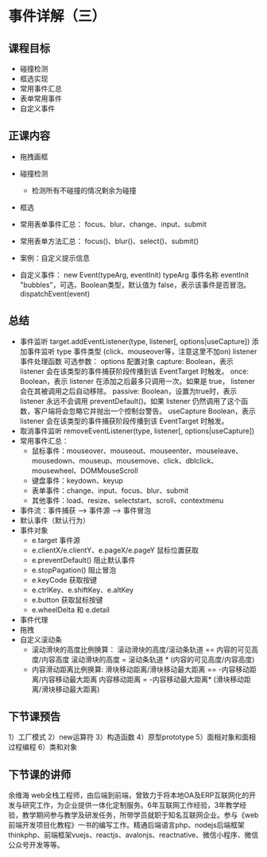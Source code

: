 # 事件详解（三）
## 课程目标
- 碰撞检测
- 框选实现
- 常用事件汇总
- 表单常用事件
- 自定义事件

## 正课内容
- 拖拽画框
- 碰撞检测
    - 检测所有不碰撞的情况剩余为碰撞
- 框选
- 常用表单事件汇总：
    focus、blur、change、input、submit
- 常用表单方法汇总：
    focus()、blur()、select()、submit()
- 案例：自定义提示信息

- 自定义事件：
new Event(typeArg, eventInit)
    typeArg 事件名称
    eventInit
        "bubbles"，可选，Boolean类型，默认值为 false，表示该事件是否冒泡。
dispatchEvent(event)

## 总结
- 事件监听
    target.addEventListener(type, listener[, options|useCapture]) 添加事件监听
    type 事件类型 (click、mouseover等，注意这里不加on)
    listener 事件处理函数
    可选参数：
        options 配置对象
            capture:  Boolean，表示 listener 会在该类型的事件捕获阶段传播到该 EventTarget 时触发。
            once:  Boolean，表示 listener 在添加之后最多只调用一次。如果是 true， listener 会在其被调用之后自动移除。
            passive: Boolean，设置为true时，表示 listener 永远不会调用 preventDefault()。如果 listener 仍然调用了这个函数，客户端将会忽略它并抛出一个控制台警告。
        useCapture Boolean，表示 listener 会在该类型的事件捕获阶段传播到该 EventTarget 时触发。
- 取消事件监听 removeEventListener(type, listener[, options|useCapture])
- 常用事件汇总：
    - 鼠标事件：mouseover、mouseout、mouseenter、mouseleave、mousedown、mouseup、mousemove、click、dblclick、mousewheel、DOMMouseScroll
    - 键盘事件：keydown、keyup
    - 表单事件：change、input、focus、blur、submit
    - 其他事件：load、resize、selectstart、scroll、contextmenu
- 事件流：事件捕获 --> 事件源 --> 事件冒泡
- 默认事件（默认行为）
- 事件对象
    - e.target 事件源
    - e.clientX/e.clientY、e.pageX/e.pageY 鼠标位置获取
    - e.preventDefault() 阻止默认事件
    - e.stopPagation() 阻止冒泡
    - e.keyCode 获取按键
    - e.ctrlKey、e.shiftKey、e.altKey 
    - e.button 获取鼠标按键
    - e.wheelDelta 和 e.detail
- 事件代理
- 拖拽
- 自定义滚动条   
    - 滚动滑块的高度比例换算：
        滚动滑块的高度/滚动条轨道 == 内容的可见高度/内容高度
        滚动滑块的高度 = 滚动条轨道 * (内容的可见高度/内容高度)
    - 内容滑动距离比例换算:
        滑块移动距离/滑块移动最大距离 == -内容移动距离/内容移动最大距离
        内容移动距离 = -内容移动最大距离* (滑块移动距离/滑块移动最大距离)

## 下节课预告
1）工厂模式
2）new运算符
3）构造函数
4）原型prototype
5）面相对象和面相过程编程
6）类和对象

## 下节课的讲师
余维海
web全栈工程师，由后端到前端，曾致力于将本地OA及ERP互联网化的开发与研究工作，为企业提供一体化定制服务。6年互联网工作经验，3年教学经验，教学期间参与教学及研发任务，所带学员就职于知名互联网企业。参与《web前端开发项目化教程》一书的编写工作。精通后端语言php、nodejs后端框架thinkphp、前端框架vuejs、reactjs、avalonjs、reactnative、微信小程序、微信公众号开发等等。


